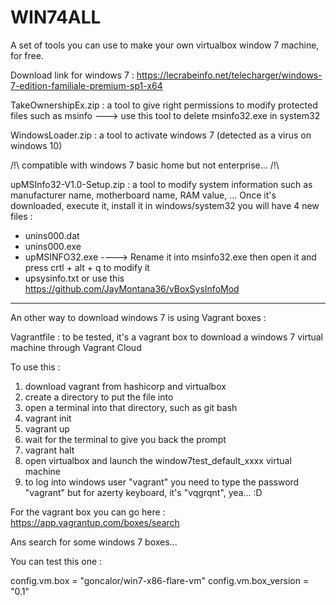 # WIN74ALL
A set of tools you can use to make your own virtualbox window 7 machine, for free.

Download link for windows 7 : https://lecrabeinfo.net/telecharger/windows-7-edition-familiale-premium-sp1-x64

TakeOwnershipEx.zip : a tool to give right permissions to modify protected files such as msinfo
---> use this tool to delete msinfo32.exe in system32

WindowsLoader.zip : a tool to activate windows 7 (detected as a virus on windows 10)

/!\ compatible with windows 7 basic home but not enterprise... /!\

upMSInfo32-V1.0-Setup.zip : a tool to modify system information such as manufacturer name, motherboard name, RAM value, ...
Once it's downloaded, execute it, install it in windows/system32 you will have 4 new files : 
- unins000.dat
- unins000.exe
- upMSINFO32.exe  ----> Rename it into msinfo32.exe then open it and press crtl + alt + q to modify it
- upsysinfo.txt
or use this https://github.com/JayMontana36/vBoxSysInfoMod

-------------------------------------------------------------------------------------------------------------------------------

An other way to download windows 7 is using Vagrant boxes : 

Vagrantfile : to be tested, it's a vagrant box to download a windows 7 virtual machine through Vagrant Cloud

To use this : 
  1. download vagrant from hashicorp and virtualbox
  2. create a directory to put the file into
  3. open a terminal into that directory, such as git bash
  4. vagrant init
  5. vagrant up
  6. wait for the terminal to give you back the prompt
  7. vagrant halt
  8. open virtualbox and launch the window7test_default_xxxx virtual machine
  9. to log into windows user "vagrant" you need to type the password "vagrant" but for azerty keyboard, it's "vqgrqnt", yea... :D

For the vagrant box you can go here : https://app.vagrantup.com/boxes/search

Ans search for some windows 7 boxes...

You can test this one : 

config.vm.box = "goncalor/win7-x86-flare-vm"
config.vm.box_version = "0.1"
